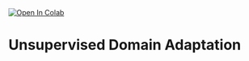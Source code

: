 <a target="_blank" href="https://colab.research.google.com/github/filippodaniotti/DL-domain-adaptation/blob/master/domain_adaptation.ipynb">
  <img src="https://colab.research.google.com/assets/colab-badge.svg" alt="Open In Colab"/>
</a>

# Unsupervised Domain Adaptation